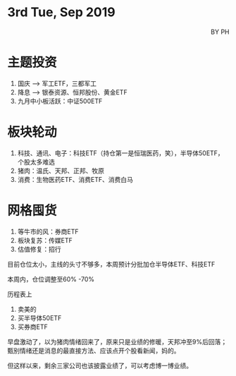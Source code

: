 # 3rd Tue, Sep 2019 
<p align = 'right'>BY PH </p>

# 主题投资
1. 国庆 --> 军工ETF，三都军工
2. 降息 --> 银泰资源、恒邦股份、黄金ETF
3. 九月中小板活跃：中证500ETF

# 板块轮动
1. 科技、通讯、电子：科技ETF（持仓第一是恒瑞医药，笑），半导体50ETF，个股太多难选
2. 猪肉：温氏、天邦、正邦、牧原
3. 消费：生物医药ETF、消费ETF、消费白马


# 网格囤货
1. 等牛市的风：券商ETF
2. 板块复苏：传媒ETF
2. 估值修复：招行

目前仓位太小，主线的头寸不够多，本周预计分批加仓半导体ETF、科技ETF

本周内，仓位调整至60% -70%

历程表上
1. 卖美的
2. 买半导体50ETF
3. 买券商ETF


早盘激动了，以为猪肉情绪回来了，原来只是业绩的修暖，天邦冲至9%后回落；甄别情绪还是消息的最直接方法、应该点开个股看新闻，妈的。

但这样以来，剩余三家公司也该披露业绩了，可以考虑博一博业绩。


